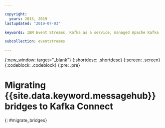 ```yaml
---

copyright:
  years: 2015, 2019
lastupdated: "2019-07-03"

keywords: IBM Event Streams, Kafka as a service, managed Apache Kafka

subcollection: eventstreams

---
```


{:new_window: target="_blank"}
{:shortdesc: .shortdesc}
{:screen: .screen}
{:codeblock: .codeblock}
{:pre: .pre}

# Migrating {{site.data.keyword.messagehub}} bridges to Kafka Connect
{: #migrate_bridges}

